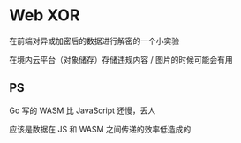 # Web XOR
在前端对异或加密后的数据进行解密的一个小实验

在境内云平台（对象储存）存储违规内容 / 图片的时候可能会有用

## PS
Go 写的 WASM 比 JavaScript 还慢，丢人

应该是数据在 JS 和 WASM 之间传递的效率低造成的
